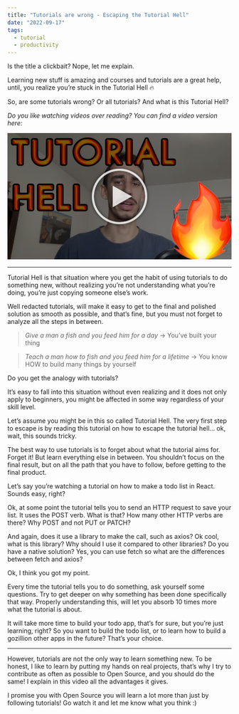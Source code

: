 ```yaml
---
title: "Tutorials are wrong - Escaping the Tutorial Hell"
date: "2022-09-17"
tags:
  - tutorial
  - productivity
---
```


Is the title a clickbait? Nope, let me explain.

Learning new stuff is amazing and courses and tutorials are a great help, until, you realize you’re stuck in the Tutorial Hell 🔥

So, are some tutorials wrong? Or all tutorials? And what is this Tutorial Hell?

_Do you like watching videos over reading? You can find a video version here:_

[![Click here for the YouTube video!](./preview.jpeg)](https://youtu.be/U6oWq2RPP_4)

---

Tutorial Hell is that situation where you get the habit of using tutorials to do something new, without realizing you’re not understanding what you’re doing, you’re just copying someone else’s work.

Well redacted tutorials, will make it easy to get to the final and polished solution as smooth as possible, and that’s fine, but you must not forget to analyze all the steps in between.

> _Give a man a fish and you feed him for a day_
> -> You’ve built your thing

> _Teach a man how to fish and you feed him for a lifetime_
> -> You know HOW to build many things by yourself

Do you get the analogy with tutorials?

It’s easy to fall into this situation without even realizing and it does not only apply to beginners, you might be affected in some way regardless of your skill level.

Let’s assume you might be in this so called Tutorial Hell. The very first step to escape is by reading this tutorial on how to escape the tutorial hell... ok, wait, this sounds tricky.

The best way to use tutorials is to forget about what the tutorial aims for. Forget it! But learn everything else in between. You shouldn’t focus on the final result, but on all the path that you have to follow, before getting to the final product.

Let’s say you’re watching a tutorial on how to make a todo list in React. Sounds easy, right?

Ok, at some point the tutorial tells you to send an HTTP request to save your list. It uses the POST verb. What is that? How many other HTTP verbs are there? Why POST and not PUT or PATCH?

And again, does it use a library to make the call, such as axios? Ok cool, what is this library? Why should I use it compared to other libraries? Do you have a native solution? Yes, you can use fetch so what are the differences between fetch and axios?

Ok, I think you got my point.

Every time the tutorial tells you to do something, ask yourself some questions. Try to get deeper on why something has been done specifically that way. Properly understanding this, will let you absorb 10 times more what the tutorial is about.

It will take more time to build your todo app, that’s for sure, but you’re just learning, right? So you want to build the todo list, or to learn how to build a gozillion other apps in the future? That’s your choice.

---

However, tutorials are not the only way to learn something new. To be honest, I like to learn by putting my hands on real projects, that’s why I try to contribute as often as possible to Open Source, and you should do the same! I explain in this video all the advantages it gives.

I promise you with Open Source you will learn a lot more than just by following tutorials! Go watch it and let me know what you think :)
